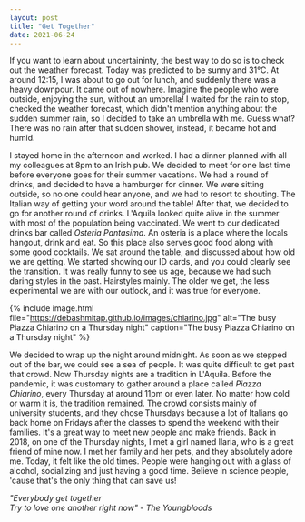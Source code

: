 ```yaml
---
layout: post
title: "Get Together"
date: 2021-06-24
---
```


If you want to learn about uncertaininty, the best way to do so is to check out the weather forecast. Today was predicted to be sunny and 31&deg;C. At around 12:15, I was about to go out for lunch, and suddenly there was a heavy downpour. It came out of nowhere. Imagine the people who were outside, enjoying the sun, without an umbrella! I waited for the rain to stop, checked the weather forecast, which didn't mention anything about the sudden summer rain, so I decided to take an umbrella with me. Guess what? There was no rain after that sudden shower, instead, it became hot and humid. 


I stayed home in the afternoon and worked. I had a dinner planned with all my colleagues at 8pm to an Irish pub. We decided to meet for one last time before everyone goes for their summer vacations. We had a round of drinks, and decided to have a hamburger for dinner. We were sitting outside, so no one could hear anyone, and we had to resort to shouting. The Italian way of getting your word around the table! After that, we decided to go for another round of drinks. L'Aquila looked quite alive in the summer with most of the population being vaccinated. We went to our dedicated drinks bar called *Osteria Pantasima*. An osteria is a place where the locals hangout, drink and eat. So this place also serves good food along with some good cocktails. We sat around the table, and discussed about how old we are getting. We started showing our ID cards, and you could clearly see the transition. It was really funny to see us age, because we had such daring styles in the past. Hairstyles mainly. The older we get, the less experimental we are with our outlook, and it was true for everyone. 


{% 
include image.html 
file="https://debashmitap.github.io/images/chiarino.jpg" 
alt="The busy Piazza Chiarino on a Thursday night" 
caption="The busy Piazza Chiarino on a Thursday night" 
%}


We decided to wrap up the night around midnight. As soon as we stepped out of the bar, we could see a sea of people. It was quite difficult to get past that crowd. Now Thursday nights are a tradition in L'Aquila. Before the pandemic, it was customary to gather around a place called *Piazza Chiarino*, every Thursday at around 11pm or even later. No matter how cold or warm it is, the tradition remained. The crowd consists mainly of university students, and they chose Thursdays because a lot of Italians go back home on Fridays after the classes to spend the weekend with their families. It's a great way to meet new people and make friends. Back in 2018, on one of the Thursday nights, I met a girl named Ilaria, who is a great friend of mine now. I met her family and her pets, and they absolutely adore me. Today, it felt like the old times. People were hanging out with a glass of alcohol, socializing and just having a good time. Believe in science people, 'cause that's the only thing that can save us! 

*"Everybody get together* <br>
*Try to love one another right now" - The Youngbloods*
